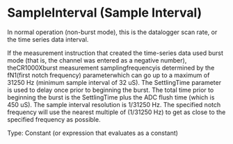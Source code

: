 # SampleInterval (Sample Interval)

In normal operation (non-burst mode), this is the datalogger scan rate, or the time series data interval.

If the measurement instruction that created the time-series data used burst mode (that is, the channel was entered as a negative number), theCR1000Xburst measurement samplingfrequencyis determined by the fN1(first notch frequency) parameterwhich can go up to a maximum of 31250 Hz (minimum sample interval of 32 uS). The SettlingTime parameter is used to delay once prior to beginning the burst. The total time prior to beginning the burst is the SettlingTime plus the ADC flush time (which is 450 uS). The sample interval resolution is 1/31250 Hz. The specified notch frequency will use the nearest multiple of (1/31250 Hz) to get as close to the specified frequency as possible.

Type: Constant (or expression that evaluates as a constant)
